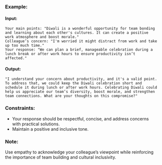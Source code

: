 ### **Example:**

#### Input:

```plaintext
Your main points: "Diwali is a wonderful opportunity for team bonding and learning about each other's cultures. It can create a positive work atmosphere and boost morale."
Colleague’s concern: "I'm worried it might distract from work and take up too much time."
Your response: "We can plan a brief, manageable celebration during a lunch break or after work hours to ensure productivity isn’t affected."
```

#### Output:

```plaintext
"I understand your concern about productivity, and it's a valid point. To address that, we could keep the Diwali celebration short and schedule it during lunch or after work hours. Celebrating Diwali could help us appreciate our team’s diversity, boost morale, and strengthen team connections. What are your thoughts on this compromise?"
```

### **Constraints:**

- Your response should be respectful, concise, and address concerns with practical solutions.
- Maintain a positive and inclusive tone.

### **Note:**

Use empathy to acknowledge your colleague’s viewpoint while reinforcing the importance of team building and cultural inclusivity.
